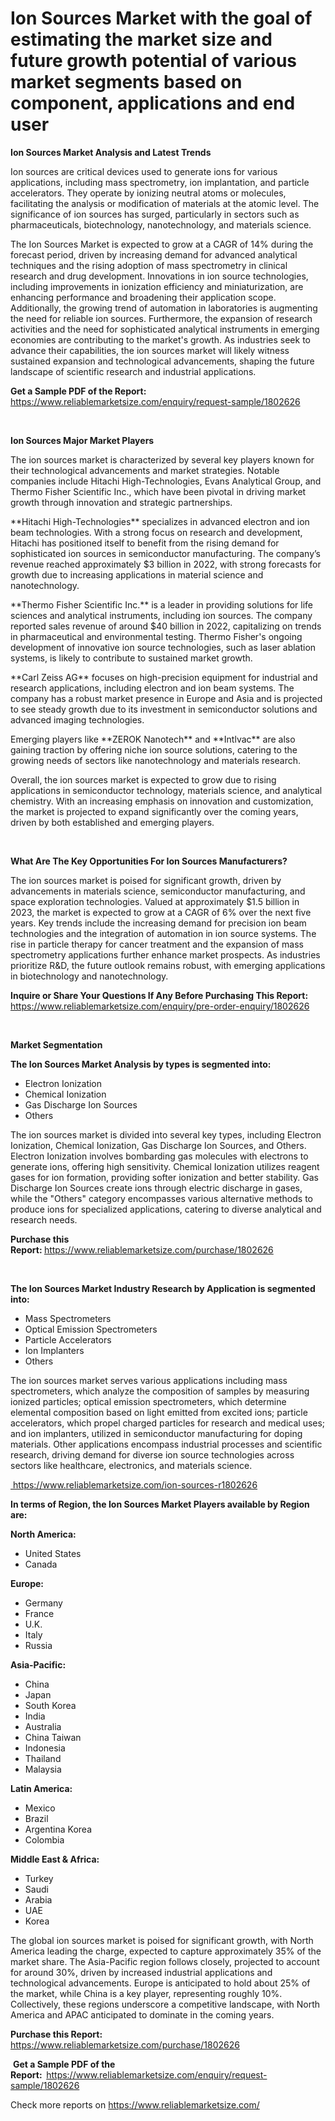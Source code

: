 <p><h1>Ion Sources Market with the goal of estimating the market size and future growth potential of various market segments based on component, applications and end user</h1></p><p><strong>Ion Sources Market Analysis and Latest Trends</strong></p>
<p><p>Ion sources are critical devices used to generate ions for various applications, including mass spectrometry, ion implantation, and particle accelerators. They operate by ionizing neutral atoms or molecules, facilitating the analysis or modification of materials at the atomic level. The significance of ion sources has surged, particularly in sectors such as pharmaceuticals, biotechnology, nanotechnology, and materials science.</p><p>The Ion Sources Market is expected to grow at a CAGR of 14% during the forecast period, driven by increasing demand for advanced analytical techniques and the rising adoption of mass spectrometry in clinical research and drug development. Innovations in ion source technologies, including improvements in ionization efficiency and miniaturization, are enhancing performance and broadening their application scope. Additionally, the growing trend of automation in laboratories is augmenting the need for reliable ion sources. Furthermore, the expansion of research activities and the need for sophisticated analytical instruments in emerging economies are contributing to the market's growth. As industries seek to advance their capabilities, the ion sources market will likely witness sustained expansion and technological advancements, shaping the future landscape of scientific research and industrial applications.</p></p>
<p><strong>Get a Sample PDF of the Report:&nbsp;</strong> <a href="https://www.reliablemarketsize.com/enquiry/request-sample/1802626?utm_campaign=1131&utm_medium=2&utm_source=Github&utm_content=ia&utm_term=18022025&utm_id=ion-sources">https://www.reliablemarketsize.com/enquiry/request-sample/1802626</a></p>
<p>&nbsp;</p>
<p><strong>Ion Sources Major Market Players</strong></p>
<p><p>The ion sources market is characterized by several key players known for their technological advancements and market strategies. Notable companies include Hitachi High-Technologies, Evans Analytical Group, and Thermo Fisher Scientific Inc., which have been pivotal in driving market growth through innovation and strategic partnerships.</p><p>**Hitachi High-Technologies** specializes in advanced electron and ion beam technologies. With a strong focus on research and development, Hitachi has positioned itself to benefit from the rising demand for sophisticated ion sources in semiconductor manufacturing. The company’s revenue reached approximately $3 billion in 2022, with strong forecasts for growth due to increasing applications in material science and nanotechnology.</p><p>**Thermo Fisher Scientific Inc.** is a leader in providing solutions for life sciences and analytical instruments, including ion sources. The company reported sales revenue of around $40 billion in 2022, capitalizing on trends in pharmaceutical and environmental testing. Thermo Fisher's ongoing development of innovative ion source technologies, such as laser ablation systems, is likely to contribute to sustained market growth.</p><p>**Carl Zeiss AG** focuses on high-precision equipment for industrial and research applications, including electron and ion beam systems. The company has a robust market presence in Europe and Asia and is projected to see steady growth due to its investment in semiconductor solutions and advanced imaging technologies.</p><p>Emerging players like **ZEROK Nanotech** and **Intlvac** are also gaining traction by offering niche ion source solutions, catering to the growing needs of sectors like nanotechnology and materials research.</p><p>Overall, the ion sources market is expected to grow due to rising applications in semiconductor technology, materials science, and analytical chemistry. With an increasing emphasis on innovation and customization, the market is projected to expand significantly over the coming years, driven by both established and emerging players.</p></p>
<p>&nbsp;</p>
<p><strong>What Are The Key Opportunities For Ion Sources Manufacturers?</strong></p>
<p><p>The ion sources market is poised for significant growth, driven by advancements in materials science, semiconductor manufacturing, and space exploration technologies. Valued at approximately $1.5 billion in 2023, the market is expected to grow at a CAGR of 6% over the next five years. Key trends include the increasing demand for precision ion beam technologies and the integration of automation in ion source systems. The rise in particle therapy for cancer treatment and the expansion of mass spectrometry applications further enhance market prospects. As industries prioritize R&D, the future outlook remains robust, with emerging applications in biotechnology and nanotechnology.</p></p>
<p><strong>Inquire or Share Your Questions If Any Before Purchasing This Report:</strong> <a href="https://www.reliablemarketsize.com/enquiry/pre-order-enquiry/1802626?utm_campaign=1131&utm_medium=2&utm_source=Github&utm_content=ia&utm_term=18022025&utm_id=ion-sources">https://www.reliablemarketsize.com/enquiry/pre-order-enquiry/1802626</a></p>
<p>&nbsp;</p>
<p><strong>Market Segmentation</strong></p>
<p><strong>The Ion Sources Market Analysis by types is segmented into:</strong></p>
<p><ul><li>Electron Ionization</li><li>Chemical Ionization</li><li>Gas Discharge Ion Sources</li><li>Others</li></ul></p>
<p><p>The ion sources market is divided into several key types, including Electron Ionization, Chemical Ionization, Gas Discharge Ion Sources, and Others. Electron Ionization involves bombarding gas molecules with electrons to generate ions, offering high sensitivity. Chemical Ionization utilizes reagent gases for ion formation, providing softer ionization and better stability. Gas Discharge Ion Sources create ions through electric discharge in gases, while the "Others" category encompasses various alternative methods to produce ions for specialized applications, catering to diverse analytical and research needs.</p></p>
<p><strong>Purchase this Report:&nbsp;</strong><a href="https://www.reliablemarketsize.com/purchase/1802626?utm_campaign=1131&utm_medium=2&utm_source=Github&utm_content=ia&utm_term=18022025&utm_id=ion-sources">https://www.reliablemarketsize.com/purchase/1802626</a></p>
<p>&nbsp;</p>
<p><strong>The Ion Sources Market Industry Research by Application is segmented into:</strong></p>
<p><ul><li>Mass Spectrometers</li><li>Optical Emission Spectrometers</li><li>Particle Accelerators</li><li>Ion Implanters</li><li>Others</li></ul></p>
<p><p>The ion sources market serves various applications including mass spectrometers, which analyze the composition of samples by measuring ionized particles; optical emission spectrometers, which determine elemental composition based on light emitted from excited ions; particle accelerators, which propel charged particles for research and medical uses; and ion implanters, utilized in semiconductor manufacturing for doping materials. Other applications encompass industrial processes and scientific research, driving demand for diverse ion source technologies across sectors like healthcare, electronics, and materials science.</p></p>
<p><a href="https://www.reliablemarketsize.com/ion-sources-r1802626?utm_campaign=1131&utm_medium=2&utm_source=Github&utm_content=ia&utm_term=18022025&utm_id=ion-sources">&nbsp;https://www.reliablemarketsize.com/ion-sources-r1802626</a></p>
<p><strong>In terms of Region, the Ion Sources Market Players available by Region are:</strong></p>
<p>
    <p> <strong> North America: </strong>
        <ul>
            <li>United States</li>
            <li>Canada</li>
        </ul>
        </p> 
    <p> <strong> Europe: </strong>
        <ul>
            <li>Germany</li>
            <li>France</li>
            <li>U.K.</li>
            <li>Italy</li>
            <li>Russia</li>
        </ul>
        </p> 
    <p> <strong> Asia-Pacific: </strong>
        <ul>
            <li>China</li>
            <li>Japan</li>
            <li>South Korea</li>
            <li>India</li>
            <li>Australia</li>
            <li>China Taiwan</li>
            <li>Indonesia</li>
            <li>Thailand</li>
            <li>Malaysia</li>
        </ul>
        </p> 
    <p> <strong> Latin America: </strong>
        <ul>
            <li>Mexico</li>
            <li>Brazil</li>
            <li>Argentina Korea</li>
            <li>Colombia</li>
        </ul>
        </p> 
    <p> <strong> Middle East & Africa: </strong>
        <ul>
            <li>Turkey</li>
            <li>Saudi</li>
            <li>Arabia</li>
            <li>UAE</li>
            <li>Korea</li>
        </ul>
    </p>
    </p>
<p><p>The global ion sources market is poised for significant growth, with North America leading the charge, expected to capture approximately 35% of the market share. The Asia-Pacific region follows closely, projected to account for around 30%, driven by increased industrial applications and technological advancements. Europe is anticipated to hold about 25% of the market, while China is a key player, representing roughly 10%. Collectively, these regions underscore a competitive landscape, with North America and APAC anticipated to dominate in the coming years.</p></p>
<p><strong>Purchase this Report: </strong><a href="https://www.reliablemarketsize.com/purchase/1802626?utm_campaign=1131&utm_medium=2&utm_source=Github&utm_content=ia&utm_term=18022025&utm_id=ion-sources">https://www.reliablemarketsize.com/purchase/1802626</a></p>
<p>&nbsp;<strong>Get a Sample PDF of the Report:&nbsp;&nbsp;</strong><a href="https://www.reliablemarketsize.com/enquiry/request-sample/1802626?utm_campaign=1131&utm_medium=2&utm_source=Github&utm_content=ia&utm_term=18022025&utm_id=ion-sources">https://www.reliablemarketsize.com/enquiry/request-sample/1802626</a></p>
<p><strong></strong></p>
<p>Check more reports on <a href="https://www.reliablemarketsize.com/?utm_campaign=1131&utm_medium=2&utm_source=Github&utm_content=ia&utm_term=18022025&utm_id=ion-sources">https://www.reliablemarketsize.com/</a></p>
